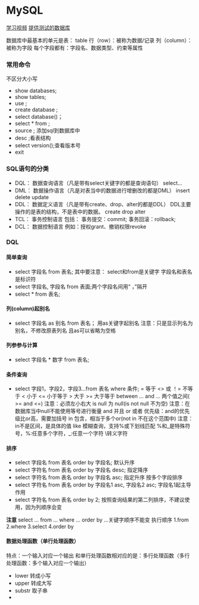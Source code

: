 # MySQL
[学习视频](https://www.bilibili.com/video/BV1Vy4y1z7EX?spm_id_from=333.788.videopod.episodes&vd_source=15928c34608bc5de5fee0e613999a322)
[提供测试的数据库](./bjpowernode.sql)

数据库中最基本的单元是表： table
	行（row）：被称为数据/记录
	列（column）：被称为字段
每个字段都有：字段名、数据类型、约束等属性

### 常用命令
不区分大小写
+ show databases; 
+ show tables;
+ use <name>; 
+ create database <name>; 
+ select database()；
+ select  *  from <tablename>;
+ source <path>; 添加sql到数据库中
+ desc <tablename>;看表结构
+ select version();查看版本号
+ exit

### SQL语句的分类
+ DQL：
	数据查询语言（凡是带有select关键字的都是查询语句）
	select...
+ DML：
	数据操作语言（凡是对表当中的数据进行增删改的都是DML）
	insert
	delete
	update
+ DDL：
	数据定义语言（凡是带有create、drop、alter的都是DDL）
	DDL主要操作的是表的结构，不是表中的数据。
	create
	drop
	alter
+ TCL：
	事务控制语言
	包括：
		事务提交：commit;
		事务回滚：rollback;
+ DCL：
	数据控制语言
	例如：授权grant、撤销权限revoke
	
### DQL
#### 简单查询
+ select 字段名 from 表名;
	其中要注意：
		select和from是关键字
		字段名和表名是标识符
+ select 字段名, 字段名 from 表面;两个字段名间用“ ，”隔开
+ select * from 表名;
#### 列(column)起别名
+ select 字段名 as 别名 from 表名；
	用as关键字起别名
	注意：只是显示列名为别名，不修改原表列名
	且as可以省略为空格
#### 列参参与计算
+ select 字段名 * 数字 from 表名;
#### 条件查询
+ select 字段1，字段2，字段3...from 表名 where 条件;
  = 等于
  <> 或 ！= 不等于
  < 小于
  <= 小于等于
  \> 大于
  \>= 大于等于
  between ... and ... 两个值之间( >= and <=) 
  	注意：必须左小右大
  is null 为 null(is not null 不为空)
  	注意：在数据库当中null不能使用等号进行衡量
  and 并且
  or 或者
  	优先级：and的优先级比or高，需要加括号
  in 包含，相当于多个or(not in 不在这个范围中)
  	注意：in不是区间，是具体的值
  like 模糊查询，支持%或下划线匹配
  	%和_是特殊符号，%:任意多个字符，_:任意一个字符
	\转义字符
#### 排序
+ select 字段名 from 表名 order by 字段名; 默认升序
+ select 字符名 from 表名 order by 字段名 desc; 指定降序
+ select 字符名 from 表名 order by 字段名 asc; 指定升序
按多个字段排序
+ select 字符名 from 表名 order by 字段名1 asc, 字段名2 asc;
	字段名1起主导作用
+ select 字符名 from 表名 order by 2;
	按照查询结果的第二列排序，不建议使用，因为列顺序会变

**注意**
select ... from ... where ... order by ...关键字顺序不能变
执行顺序 1.from 2.where 3.select 4.order by

#### 数据处理函数（单行处理函数）
特点：一个输入对应一个输出
和单行处理函数相对应的是：多行处理函数（多行处理函数：多个输入对应一个输出）
+ lower 转成小写
+ upper 转成大写
+ substr 取子串
+ 

